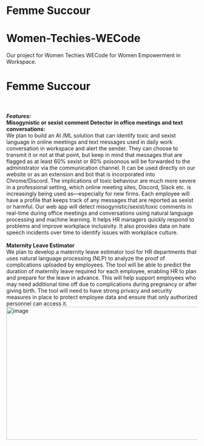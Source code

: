 # Femme Succour
# Women-Techies-WECode
Our project for Women Techies WECode for Women Empowerment in Workspace.
# Femme Succour
<br>
<br>
<b><i>Features:</i></b>
<br>
<b>Misogynistic or sexist comment Detector in office meetings and text conversations:</b>
<br>
We plan to build an AI /ML solution that can identify toxic and sexist language in online meetings and text messages used in daily work conversation in workspace and alert the sender. They can choose to transmit it or not at that point, but keep in mind that messages that are flagged as at least 60% sexist or 80% poisonous will be forwarded to the administrator via the communication channel. It can be used directly on our website or as an extension and bot that is incorporated into Chrome/Discord. The implications of toxic behaviour are much more severe in a professional setting, which online meeting sites, Discord, Slack etc. is increasingly being used as—especially for new firms. Each employee will have a profile that keeps track of any messages that are reported as sexist or harmful.
Our web app will detect misogynistic/sexist/toxic comments in real-time during office meetings  and conversations using natural language processing and machine learning. It helps HR managers quickly respond to problems and improve workplace inclusivity. It also provides data on hate speech incidents over time to identify issues with workplace culture.
<br>
<br>
<b>Maternity Leave Estimator</b>
<br>
We plan to develop a maternity leave estimator tool for HR departments that uses natural language processing (NLP) to analyze the proof of  complications uploaded by employees. The tool will be able to predict the duration of maternity leave required for each employee, enabling HR to plan and prepare for the leave in advance. This will help support employees who may need additional time off due to complications during pregnancy or after giving birth. The tool will need to have strong privacy and security measures in place to protect employee data and ensure that only authorized personnel can access it.
<br>
<img width="650" height ="350" alt="image" src="https://user-images.githubusercontent.com/80983161/229366292-7370621f-dd0f-4fe8-ac2e-14005773fede.png">
<br>
